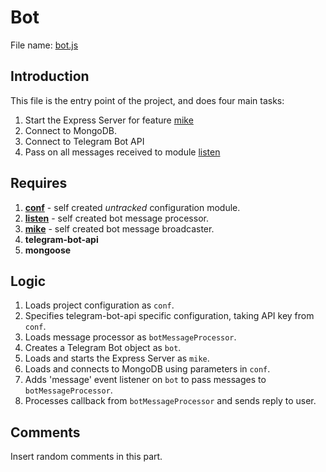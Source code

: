 # Bot

File name: [bot.js](../bot.js)

## Introduction

This file is the entry point of the project, and does four main tasks:

1. Start the Express Server for feature [mike](/lib/mike.md)
2. Connect to MongoDB.
3. Connect to Telegram Bot API
4. Pass on all messages received to module [listen](/lib/listen.md)

## Requires

1. **[conf](/conf.md)** - self created *untracked* configuration module.
2. **[listen](/lib/listen.md)** - self created bot message processor.
3. **[mike](/lib/mike.md)** - self created bot message broadcaster.
4. **telegram-bot-api**
5. **mongoose**

## Logic

1. Loads project configuration as `conf`.
2. Specifies telegram-bot-api specific configuration, taking API key from `conf`.
3. Loads message processor as `botMessageProcessor`.
4. Creates a Telegram Bot object as `bot`.
5. Loads and starts the Express Server as `mike`.
6. Loads and connects to MongoDB using parameters in `conf`.
7. Adds 'message' event listener on `bot` to pass messages to `botMessageProcessor`.
8. Processes callback from `botMessageProcessor` and sends reply to user.

## Comments

Insert random comments in this part.